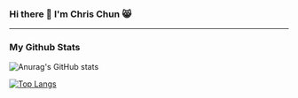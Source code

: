 ### Hi there 👋 I'm Chris Chun 😸

<!--
**arirang2067/arirang2067** is a ✨ _special_ ✨ repository because its `README.md` (this file) appears on your GitHub profile.

Here are some ideas to get you started:

- 🔭 I’m currently working on ...
- 🌱 I’m currently learning ...
- 👯 I’m looking to collaborate on ...
- 🤔 I’m looking for help with ...
- 💬 Ask me about ...
- 📫 How to reach me: ...
- 😄 Pronouns: ...
- ⚡ Fun fact: ...
-->
---
### My Github Stats
![Anurag's GitHub stats](https://github-readme-stats.vercel.app/api?username=arirang2067&count_private=true&show_icons=true&theme=gruvbox&layout=compact)

[![Top Langs](https://github-readme-stats.vercel.app/api/top-langs/?username=arirang2067&count_private=true&show_icons=true&theme=gruvbox)](https://github.com/anuraghazra/github-readme-stats)
